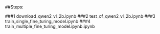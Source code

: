 ##Steps:

###1 download_qwen2_vl_2b.ipynb
###2 test_of_qwen2_vl_2b.ipynb
###3 train_single_fine_turing_model.ipynb
###4 train_multiple_fine_turing_model.ipynb.ipynb
